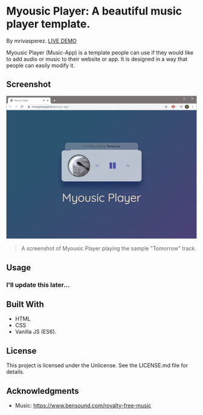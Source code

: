 # Myousic Player: A beautiful music player template.

By mrivasperez. [LIVE DEMO](https://mrivasperez.github.io/music-app/ "Live Demo")

Myousic Player (Music-App) is a template people can use if they would like to add audio or music to their website or app. It is designed in a way that people can easily modify it.
## Screenshot
![A screenshot](assets/screenshot.png)
> A screenshot of Myousic Player playing the sample "Tomorrow" track.

## Usage 
### I'll update this later...

## Built With
- HTML
- CSS
- Vanilla JS (ES6). 

## License
This project is licensed under the Unlicense. See the LICENSE.md file for details.

## Acknowledgments
- Music: https://www.bensound.com/royalty-free-music